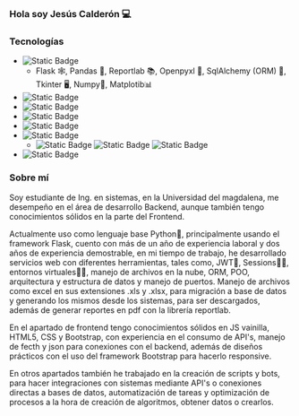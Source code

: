### Hola soy Jesús Calderón 💻

### Tecnologías
- ![Static Badge](https://img.shields.io/badge/Pythont-py?style=flat-square&logo=python&logoColor=white&labelColor=blue&color=blue)
    - Flask 🕸️, Pandas 🐼, Reportlab 📚, Openpyxl 📗, SqlAlchemy (ORM) 💽, Tkinter 🖥️, Numpy📏, Matplotib📊
- ![Static Badge](https://img.shields.io/badge/Javascript-js?style=flat-square&logo=javascript&logoColor=white&labelColor=red&color=red)
- ![Static Badge](https://img.shields.io/badge/Css-css?style=flat-square&logo=css&logoColor=white&labelColor=blue&color=blue)
- ![Static Badge](https://img.shields.io/badge/Bootstrap-css?style=flat-square&logo=bootstrap&logoColor=white&labelColor=purple&color=purple)
- ![Static Badge](https://img.shields.io/badge/R-r?style=flat-square&logo=r&logoColor=white&labelColor=blue&color=blue)
- ![Static Badge](https://img.shields.io/badge/Linux-linux?style=flat-square&logo=linux&logoColor=white&labelColor=black&color=black)
    - ![Static Badge](https://img.shields.io/badge/Ubuntu-ubu?style=flat-square&logo=ubuntu&logoColor=white&labelColor=orange&color=orange) ![Static Badge](https://img.shields.io/badge/Fedora-fed?style=flat-square&logo=fedora&logoColor=white&labelColor=blue&color=blue) ![Static Badge](https://img.shields.io/badge/Arch-arc?style=flat-square&logo=arch-linux&logoColor=white&labelColor=blue&color=blue)
- ![Static Badge](https://img.shields.io/badge/ChartJs-r?style=flat-square&logo=chart-js&logoColor=white&labelColor=blue&color=blue)

### Sobre mí
Soy estudiante de Ing. en sistemas, en la Universidad del magdalena, me desempeño en el área de desarrollo Backend, aunque también tengo conocimientos sólidos en la parte del Frontend.

Actualmente uso como lenguaje base Python🐍, principalmente usando el framework Flask, cuento con más de un año de experiencia laboral y dos años de experiencia demostrable, en mi tiempo de trabajo, he desarrollado servicios web con diferentes herramientas, tales como, JWT🔐, Sessions👨‍💻, entornos virtuales🧑‍💻, manejo de archivos en la nube, ORM, POO, arquitectura y estructura de datos y manejo de puertos. Manejo de archivos como excel en sus extensiones .xls y .xlsx, para migración a base de datos y generando los mismos desde los sistemas, para ser descargados, además de generar reportes en pdf con la librería reportlab.

En el apartado de frontend tengo conocimientos sólidos en JS vainilla, HTML5, CSS y Bootstrap, con experiencia en el consumo de API's, manejo de fecth y json para conexiones con el backend, además de diseños prácticos con el uso del framework Bootstrap para hacerlo responsive.

En otros apartados también he trabajado en la creación de scripts y bots, para hacer integraciones con sistemas mediante API's o conexiones directas a bases de datos, automatización de tareas y optimización de procesos a la hora de creación de algoritmos, obtener datos o crearlos.

<!--
**jesuscalderondev/jesuscalderondev** is a ✨ _special_ ✨ repository because its `README.md` (this file) appears on your GitHub profile.

Here are some ideas to get you started:

- 🔭 I’m currently working on ...
- 🌱 I’m currently learning ...
- 👯 I’m looking to collaborate on ...
- 🤔 I’m looking for help with ...
- 💬 Ask me about ...
- 📫 How to reach me: ...
- 😄 Pronouns: ...
- ⚡ Fun fact: ...
-->
